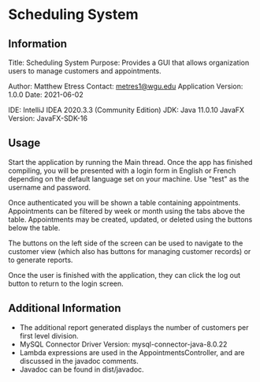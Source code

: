 # Scheduling System


## Information

Title: Scheduling System
Purpose: Provides a GUI that allows organization users to manage customers and appointments.

Author: Matthew Etress
Contact: metres1@wgu.edu
Application Version: 1.0.0
Date: 2021-06-02

IDE: IntelliJ IDEA 2020.3.3 (Community Edition)
JDK: Java 11.0.10
JavaFX Version: JavaFX-SDK-16


## Usage
Start the application by running the Main thread.
Once the app has finished compiling, you will be presented with a login form in English or French
depending on the default language set on your machine. Use "test" as the username and password.

Once authenticated you will be shown a table containing appointments.
Appointments can be filtered by week or month using the tabs above the table.
Appointments may be created, updated, or deleted using the buttons below the table.

The buttons on the left side of the screen can be used to navigate to the customer view (which also has buttons
for managing customer records) or to generate reports.

Once the user is finished with the application, they can click the log out button to return to the login screen.


## Additional Information
- The additional report generated displays the number of customers per first level division.
- MySQL Connector Driver Version: mysql-connector-java-8.0.22
- Lambda expressions are used in the AppointmentsController, and are discussed in the javadoc comments.
- Javadoc can be found in dist/javadoc.
